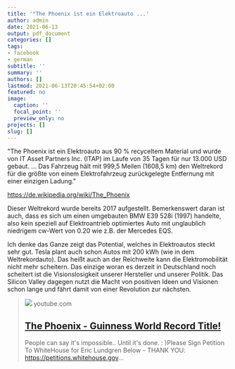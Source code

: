 ```yaml
---
title: '"The Phoenix ist ein Elektroauto ...'
author: admin
date: 2021-06-13
output: pdf_document
categories: []
tags:
- facebook
- german
subtitle: ''
summary: ''
authors: []
lastmod: 2021-06-13T20:45:54+02:00
featured: no
image:
  caption: ''
  focal_point: ''
  preview_only: no
projects: []
slug: []
---
```

"The Phoenix ist ein Elektroauto aus 90 % recyceltem Material und wurde von IT Asset Partners Inc. (ITAP) im Laufe von 35 Tagen für nur 13.000 USD gebaut. ... Das Fahrzeug hält mit 999,5 Meilen (1608,5 km) den Weltrekord für die größte von einem Elektrofahrzeug zurückgelegte Entfernung mit einer einzigen Ladung."

https://de.wikipedia.org/wiki/The_Phoenix

Dieser Weltrekord wurde bereits 2017 aufgestellt. Bemerkenswert daran ist auch, dass es sich um einen umgebauten BMW E39 528i (1997) handelte, also kein speziell auf Elektroantrieb optimiertes Auto mit unglaublich niedrigem cw-Wert von 0.20 wie z.B. der Mercedes EQS. 

Ich denke das Ganze zeigt das Potential, welches in Elektroautos steckt sehr gut. Tesla plant auch schon Autos mit 200 kWh (wie in dem Weltrekordauto). Das heißt auch an der Reichweite kann die Elektromobilität nicht mehr scheitern. Das einzige woran es derzeit in Deutschland noch scheitert ist die Visionslosigkeit unserer Hersteller und unserer Politik. Das Silicon Valley dagegen nutzt die Macht von positiven Ideen und Visionen schon lange und fährt damit von einer Revolution zur nächsten.
> [![](https://i.ytimg.com/vi/LAP8O5Fd6J0/hqdefault.jpg)](https://www.youtube.com/watch?v=LAP8O5Fd6J0)
> youtube.com
> ## [The Phoenix - Guinness World Record Title!](https://www.youtube.com/watch?v=LAP8O5Fd6J0)
>
>People can say it's impossible.. Until it's done. : )Please Sign Petition To WhiteHouse for Eric Lundgren Below - THANK YOU: https://petitions.whitehouse.gov...

